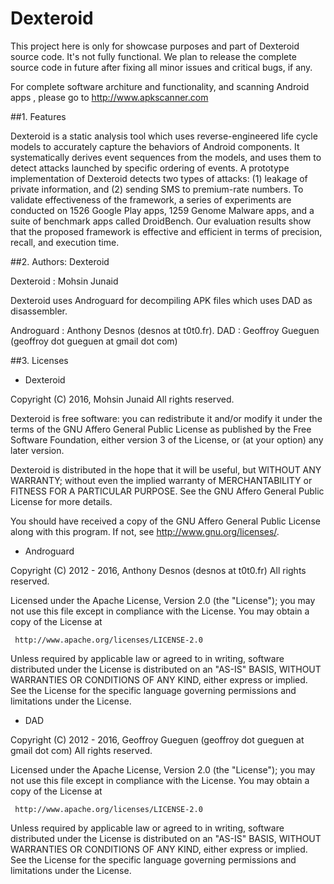 # Dexteroid

This project here is only for showcase purposes and part of Dexteroid source code. It's not fully functional. We plan to release the complete source code in future after fixing all minor issues and critical bugs, if any.

For complete software architure and functionality, and scanning Android apps , please go to http://www.apkscanner.com

##1. Features

Dexteroid is a static analysis tool which uses reverse-engineered life cycle models to accurately capture the behaviors of Android components. It systematically derives event sequences from the models, and uses them to detect attacks launched by specific ordering of events. A prototype implementation of Dexteroid detects two types of attacks: (1) leakage of private information, and (2) sending SMS to premium-rate numbers. To validate effectiveness of the framework, a series of experiments are conducted on 1526 Google Play apps, 1259 Genome Malware apps, and a suite of benchmark apps called DroidBench. Our evaluation results show that the proposed framework is effective and efficient in terms of precision, recall, and execution time.

##2. Authors: Dexteroid

Dexteroid : Mohsin Junaid

Dexteroid uses Androguard for decompiling APK files which uses DAD as disassembler. 

Androguard : Anthony Desnos (desnos at t0t0.fr).
DAD : Geoffroy Gueguen (geoffroy dot gueguen at gmail dot com)

##3. Licenses

* Dexteroid

Copyright (C) 2016, Mohsin Junaid <mohsinjuni at gmail dot com>
All rights reserved.

Dexteroid is free software: you can redistribute it and/or modify
it under the terms of the GNU Affero General Public License as published
by the Free Software Foundation, either version 3 of the License, or
(at your option) any later version.
 
Dexteroid is distributed in the hope that it will be useful,
but WITHOUT ANY WARRANTY; without even the implied warranty of
MERCHANTABILITY or FITNESS FOR A PARTICULAR PURPOSE.  See the
GNU Affero General Public License for more details.
 
You should have received a copy of the GNU Affero General Public License
along with this program. If not, see <http://www.gnu.org/licenses/>.

* Androguard

Copyright (C) 2012 - 2016, Anthony Desnos (desnos at t0t0.fr)
All rights reserved.

Licensed under the Apache License, Version 2.0 (the "License");
you may not use this file except in compliance with the License.
You may obtain a copy of the License at

     http://www.apache.org/licenses/LICENSE-2.0

Unless required by applicable law or agreed to in writing, software
distributed under the License is distributed on an "AS-IS" BASIS,
WITHOUT WARRANTIES OR CONDITIONS OF ANY KIND, either express or implied.
See the License for the specific language governing permissions and
limitations under the License.

* DAD

Copyright (C) 2012 - 2016, Geoffroy Gueguen (geoffroy dot gueguen at gmail dot com)
All rights reserved.

Licensed under the Apache License, Version 2.0 (the "License");
you may not use this file except in compliance with the License.
You may obtain a copy of the License at

     http://www.apache.org/licenses/LICENSE-2.0

Unless required by applicable law or agreed to in writing, software
distributed under the License is distributed on an "AS-IS" BASIS,
WITHOUT WARRANTIES OR CONDITIONS OF ANY KIND, either express or implied.
See the License for the specific language governing permissions and
limitations under the License.

